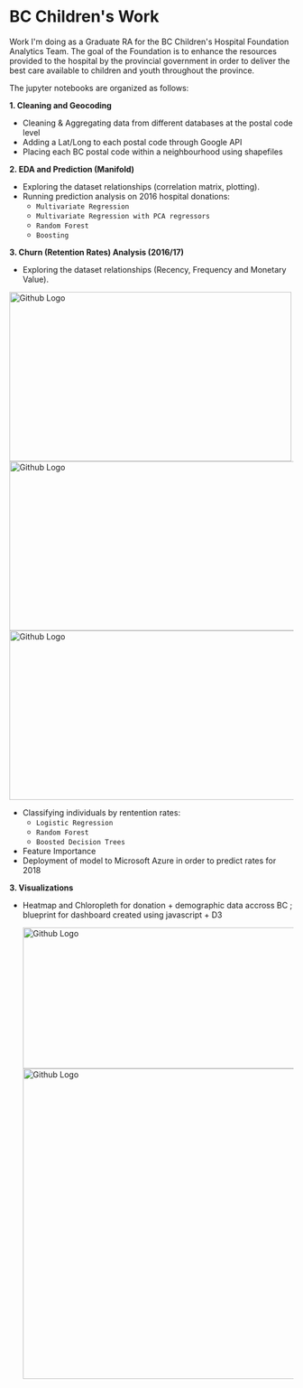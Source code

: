 # BC Children's Work

Work I'm doing as a Graduate RA for the BC Children's Hospital Foundation Analytics Team. The goal of the Foundation is to enhance the resources provided to the hospital by the provincial government in order to deliver the best care available to children and youth throughout the province. 

The jupyter notebooks are organized as follows:

**1. Cleaning and Geocoding**
  - Cleaning & Aggregating data from different databases at the postal code level 
  - Adding a Lat/Long to each postal code through Google API 
  - Placing each BC postal code within a neighbourhood using shapefiles 
  
**2. EDA and Prediction (Manifold)** 
   - Exploring the dataset relationships (correlation matrix, plotting). 
   - Running prediction analysis on 2016 hospital donations: 
      * `Multivariate Regression` 
      * `Multivariate Regression with PCA regressors`
      * `Random Forest` 
      * `Boosting`

**3. Churn (Retention Rates) Analysis (2016/17)**
   - Exploring the dataset relationships (Recency, Frequency and Monetary Value). 
   <img src="https://github.com/elbagn/BC_Childrens_Work/blob/master/churn.png" width="500" height="300" title="Github Logo">
   <img src="https://github.com/elbagn/BC_Childrens_Work/blob/master/Rec_Freq.png" width="700" height="300" title="Github Logo">
    <img src="https://github.com/elbagn/BC_Childrens_Work/blob/master/2016don_Freq_1.png" width="700" height="300" title="Github Logo">  
    
   - Classifying individuals by rentention rates: 
      * `Logistic Regression` 
      * `Random Forest`
      * `Boosted Decision Trees`
   - Feature Importance    
   - Deployment of model to Microsoft Azure in order to predict rates for 2018

**3. Visualizations**
  - Heatmap and Chloropleth for donation + demographic data accross BC ; blueprint for dashboard created using javascript + D3
  
     <img src="https://github.com/elbagn/BC_Childrens_Work/blob/master/Vancouver_heatmap.PNG" width="700" height="250" title="Github Logo">
     <img src="https://github.com/elbagn/BC_Childrens_Work/blob/master/chloropleth_all_bc_1.PNG" width="700" height="550" title="Github Logo">
